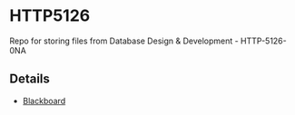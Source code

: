 # HTTP5126
Repo for storing files from Database Design & Development - HTTP-5126-0NA
## Details
- [Blackboard](https://learn.humber.ca/ultra/courses/_253696_1/outline)

